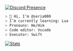 [![Discord Presence](https://lanyard.cnrad.dev/api/1013500192730906684)](https://discord.com/users/1013500192730906684)
```zsh
> 👋 Hi, I’m @seria000
> I’m currently learning: Lua
> Pronouns: He/Him
> Code editor: Vscode
> Executor: Swift
```

[![Stats](https://github-readme-stats.vercel.app/api?username=CylciaUwU&show_icons=true&count_private=true&theme=dark)](https://github.com/seria000)
